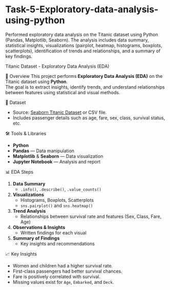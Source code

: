 # Task-5-Exploratory-data-analysis-using-python
Performed exploratory data analysis on the Titanic dataset using Python (Pandas, Matplotlib, Seaborn). The analysis includes data summary, statistical insights, visualizations (pairplot, heatmap, histograms, boxplots, scatterplots), identification of trends and relationships, and a summary of key findings.

Titanic Dataset - Exploratory Data Analysis (EDA)

📌 Overview
This project performs **Exploratory Data Analysis (EDA)** on the Titanic dataset using **Python**.  
The goal is to extract insights, identify trends, and understand relationships between features using statistical and visual methods.

📂 Dataset
- Source: [Seaborn Titanic Dataset](https://www.kaggle.com/c/titanic/data) or CSV file.
- Includes passenger details such as age, fare, sex, class, survival status, etc.

🛠 Tools & Libraries
- **Python**
- **Pandas** — Data manipulation
- **Matplotlib** & **Seaborn** — Data visualization
- **Jupyter Notebook** — Analysis and report

📊 EDA Steps
1. **Data Summary**
   - `.info()`, `.describe()`, `.value_counts()`
2. **Visualizations**
   - Histograms, Boxplots, Scatterplots
   - `sns.pairplot()` and `sns.heatmap()`
3. **Trend Analysis**
   - Relationships between survival rate and features (Sex, Class, Fare, Age)
4. **Observations & Insights**
   - Written findings for each visual
5. **Summary of Findings**
   - Key insights and recommendations

📈 Key Insights
- Women and children had a higher survival rate.
- First-class passengers had better survival chances.
- Fare is positively correlated with survival.
- Missing values exist for `Age`, `Embarked`, and `Deck`.
